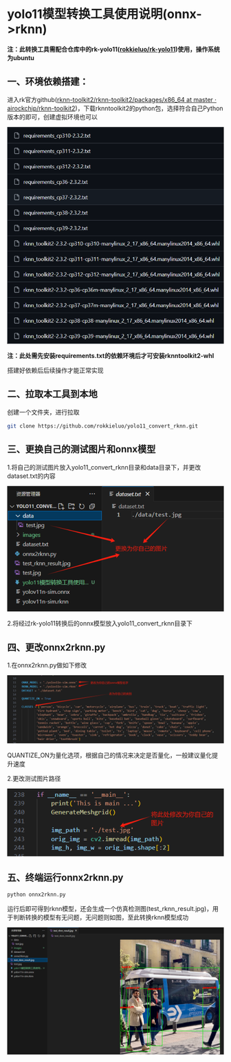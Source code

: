 # yolo11模型转换工具使用说明(onnx->rknn)

**注：此转换工具需配合仓库中的rk-yolo11([rokkieluo/rk-yolo11](https://github.com/rokkieluo/rk-yolo11))使用，操作系统为ubuntu**

## 一、环境依赖搭建：

进入rk官方github([rknn-toolkit2/rknn-toolkit2/packages/x86_64 at master · airockchip/rknn-toolkit2](https://github.com/airockchip/rknn-toolkit2/tree/master/rknn-toolkit2/packages/x86_64))，下载rknntoolkit2的python包，选择符合自己Python版本的即可，创建虚拟环境也可以

![rknntoolkit2-whl](images/rknntoolkit2-whl.png)

**注：此处需先安装requirements.txt的依赖环境后才可安装rknntoolkit2-whl**

搭建好依赖后后续操作才能正常实现

## 二、拉取本工具到本地

创建一个文件夹，进行拉取

```bash
git clone https://github.com/rokkieluo/yolo11_convert_rknn.git
```

## 三、更换自己的测试图片和onnx模型

1.将自己的测试图片放入yolo11_convert_rknn目录和data目录下，并更改dataset.txt的内容

![image1](images/image1.png)

2.将经过rk-yolo11转换后的onnx模型放入yolo11_convert_rknn目录下

## 四、更改onnx2rknn.py

1.在onnx2rknn.py做如下修改

![image2](images/image2.png)

QUANTIZE_ON为量化选项，根据自己的情况来决定是否量化，一般建议量化提升速度

2.更改测试图片路径

![image3](images/image3.png)

## 五、终端运行onnx2rknn.py

```python
python onnx2rknn.py
```

运行后即可得到rknn模型，还会生成一个仿真检测图(test_rknn_result.jpg)，用于判断转换的模型有无问题，无问题则如图，至此转换rknn模型成功

![image4](images/image4.png)

